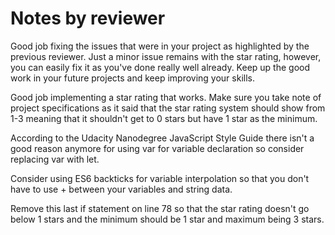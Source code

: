 # Notes by reviewer


Good job fixing the issues that were in your project as highlighted by the previous reviewer.
Just a minor issue remains with the star rating, however, you can easily fix it as you've done really well already.
Keep up the good work in your future projects and keep improving your skills.

Good job implementing a star rating that works.
Make sure you take note of project specifications as it said that the star rating system
should show from 1-3 meaning that it shouldn't get to 0 stars but have 1 star as the minimum.

According to the Udacity Nanodegree JavaScript Style Guide there isn't a good reason anymore for using var for variable declaration
so consider replacing var with let.

Consider using ES6 backticks for variable interpolation so that you don't have
to use + between your variables and string data.

Remove this last if statement on line 78 so that the star rating doesn't go below 1 stars and the minimum should be 1 star and maximum being 3 stars.
